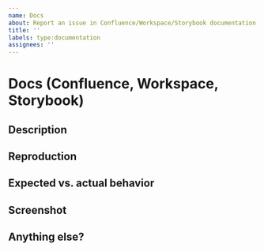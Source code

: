 ```yaml
---
name: Docs
about: Report an issue in Confluence/Workspace/Storybook documentation
title: ''
labels: type:documentation
assignees: ''
---
```


<!-- ⚠️**Please fill out the below sections carefully! This helps us triaging and understand the issue.**⚠️ -->

# Docs (Confluence, Workspace, Storybook)

<!-- Report an issue in Confluence/Workspace/Storybook documentation -->

## Description

<!-- Please describe the part you are missing from the documenation -->

## Reproduction

<!-- Please provide the steps to reproduce the issue -->

## Expected vs. actual behavior

<!-- Please provide the expected behavior vs the actual behavior you encountered -->

## Screenshot

<!-- Please provide a screenshot if possible -->

## Anything else?

<!-- Please write any additions if there are any -->
